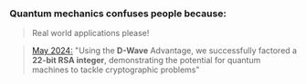 ### Quantum mechanics confuses people because:

> Real world applications please!

<div class="r-stack r-stretch">
    <blockquote><p><a href="https://www.csoonline.com/article/3562701/chinese-researchers-break-rsa-encryption-with-a-quantum-computer.html" target="_blank">May 2024:</a> "Using the <strong>D-Wave</strong> Advantage, we successfully factored a <strong>22-bit RSA integer</strong>, demonstrating the potential for quantum machines to tackle cryptographic problems"</p></blockquote>
</div>